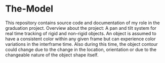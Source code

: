# The-Model
This repository contains source code and documentation of my role in the graduation project.
Overview about the project: A pan and tilt system for real time tracking of rigid and non-rigid objects. 
An object is assumed to have a consistent color within any given frame but can experience color variations in the interframe time.
Also during this time, the object contour could change due to the change in the location, orientation or due to the changeable nature of
the object shape itself.
